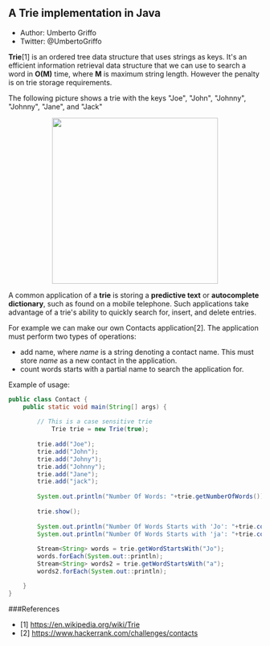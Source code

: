 ## A Trie implementation in Java
* Author: Umberto Griffo
* Twitter: @UmbertoGriffo

**Trie**[1] is an ordered tree data structure that uses strings as keys. It's an efficient information retrieval data structure that we can use to search a word in **O(M)** time, where **M** is maximum string length. However the penalty is on trie storage requirements.

The following picture shows a trie with the keys "Joe", "John", "Johnny", "Johnny", "Jane", and "Jack"
<p align="center">
  <img src="https://github.com/umbertogriffo/Trie/blob/master/Trie_example.png" height="330" width="330" />
</p>

A common application of a **trie** is storing a **predictive text** or **autocomplete dictionary**, such as found on a mobile telephone. Such applications take advantage of a trie's ability to quickly search for, insert, and delete entries.

For example we can make our own Contacts application[2]. 
The application must perform two types of operations:

- add name, where *name* is a string denoting a contact name. This must store *name* as a new contact in the application.
- count words starts with a partial name to search the application for.

Example of usage:
``` java
public class Contact {
	public static void main(String[] args) {
		
		// This is a case sensitive trie
	        Trie trie = new Trie(true);
	    
		trie.add("Joe");
		trie.add("John");
		trie.add("Johny");
		trie.add("Johnny");		
		trie.add("Jane");
		trie.add("jack");
		
		System.out.println("Number Of Words: "+trie.getNumberOfWords());
		
		trie.show();
		
		System.out.println("Number Of Words Starts with 'Jo': "+trie.countWordStartsWith("Jo"));
		System.out.println("Number Of Words Starts with 'ja': "+trie.countWordStartsWith("ja"));
		
		Stream<String> words = trie.getWordStartsWith("Jo");
		words.forEach(System.out::println);
		Stream<String> words2 = trie.getWordStartsWith("a");
		words2.forEach(System.out::println);

	}
}
``` 

###References
- [1] https://en.wikipedia.org/wiki/Trie
- [2] https://www.hackerrank.com/challenges/contacts
